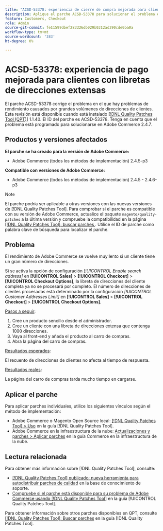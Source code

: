 ```yaml
---
title: "ACSD-53378: experiencia de cierre de compra mejorada para clientes con libretas de direcciones extensas"
description: Aplique el parche ACSD-53378 para solucionar el problema de Adobe Commerce donde haya problemas de rendimiento causados por grandes volúmenes de direcciones de clientes.
feature: Customers, Checkout
role: Admin
source-git-commit: fe11599dbef283326db029b0312ad290cde0ba0a
workflow-type: tm+mt
source-wordcount: '383'
ht-degree: 0%

---
```


# ACSD-53378: experiencia de pago mejorada para clientes con libretas de direcciones extensas

El parche ACSD-53378 corrige el problema en el que hay problemas de rendimiento causados por grandes volúmenes de direcciones de clientes. Esta revisión está disponible cuando está instalado [[!DNL Quality Patches Tool (QPT)]](https://experienceleague.adobe.com/en/docs/commerce-knowledge-base/kb/announcements/commerce-announcements/magento-quality-patches-released-new-tool-to-self-serve-quality-patches) 1.1.40. El ID del parche es ACSD-53378. Tenga en cuenta que el problema está programado para solucionarse en Adobe Commerce 2.4.7.

## Productos y versiones afectados

**El parche se ha creado para la versión de Adobe Commerce:**

* Adobe Commerce (todos los métodos de implementación) 2.4.5-p3

**Compatible con versiones de Adobe Commerce:**

* Adobe Commerce (todos los métodos de implementación) 2.4.5 - 2.4.6-p3

>[!NOTE]
>
>El parche podría ser aplicable a otras versiones con las nuevas versiones de [!DNL Quality Patches Tool]. Para comprobar si el parche es compatible con su versión de Adobe Commerce, actualice el paquete `magento/quality-patches` a la última versión y compruebe la compatibilidad en la página [[!DNL Quality Patches Tool]: buscar parches ](https://experienceleague.adobe.com/tools/commerce-quality-patches/index.html). Utilice el ID de parche como palabra clave de búsqueda para localizar el parche.

## Problema

El rendimiento de Adobe Commerce se vuelve muy lento si un cliente tiene un gran número de direcciones.

Si se activa la opción de configuración *[!UICONTROL Enable search address]* en **[!UICONTROL Sales]** > **[!UICONTROL Checkout]** > **[!UICONTROL Checkout Options]**, la libreta de direcciones del cliente completa ya no se procesará por completo. El número de direcciones de clientes procesadas está determinado por la configuración *[!UICONTROL Customer Addresses Limit]* en **[!UICONTROL Sales]** > **[!UICONTROL Checkout]** > **[!UICONTROL Checkout Options]**.

<u>Pasos a seguir</u>:

1. Cree un producto sencillo desde el administrador.
1. Cree un cliente con una libreta de direcciones extensa que contenga 1000 direcciones.
1. Vaya al front-end y añada el producto al carro de compras.
1. Abra la página del carro de compras.

<u>Resultados esperados</u>:

El recuento de direcciones de clientes no afecta al tiempo de respuesta.

<u>Resultados reales</u>:

La página del carro de compras tarda mucho tiempo en cargarse.

## Aplicar el parche

Para aplicar parches individuales, utilice los siguientes vínculos según el método de implementación:

* Adobe Commerce o Magento Open Source local: [[!DNL Quality Patches Tool] > Uso](/help/tools/quality-patches-tool/usage.md) en la guía [!DNL Quality Patches Tool].
* Adobe Commerce en la infraestructura de la nube: [Actualizaciones y parches > Aplicar parches](https://experienceleague.adobe.com/docs/commerce-cloud-service/user-guide/develop/upgrade/apply-patches.html) en la guía Commerce en la infraestructura de la nube.

## Lectura relacionada

Para obtener más información sobre [!DNL Quality Patches Tool], consulte:

* [[!DNL Quality Patches Tool] publicado: nueva herramienta para autodistribuir parches de calidad](https://experienceleague.adobe.com/en/docs/commerce-knowledge-base/kb/announcements/commerce-announcements/magento-quality-patches-released-new-tool-to-self-serve-quality-patches) en la base de conocimiento de soporte.
* [Compruebe si el parche está disponible para su problema de Adobe Commerce usando [!DNL Quality Patches Tool]](/help/tools/quality-patches-tool/patches-available-in-qpt/check-patch-for-magento-issue-with-magento-quality-patches.md) en la guía [!UICONTROL Quality Patches Tool].


Para obtener información sobre otros parches disponibles en QPT, consulte [[!DNL Quality Patches Tool]: Buscar parches](https://experienceleague.adobe.com/tools/commerce-quality-patches/index.html) en la guía [!DNL Quality Patches Tool].
